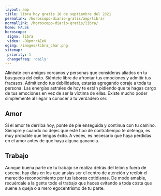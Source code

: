```yaml
---
layout: amp
title: libra hoy gratis 16 de septiembre del 2021 
permalink: /horoscopo-diario-gratis/amp/libra/
normallink: /horoscopo-diario-gratis/libra/
home: FALSE
horoscopo:
 signo: libra
 video: -DQpmrrAIeU
ogimg: /images/libra_char.png
sitemap:
 priority: 1
 changefreq: 'daily'
---
```



Alinéate con amigos cercanos y personas que consideras aliados en tu búsqueda del éxito. Siéntete libre de afrontar tus emociones y admitir tus fracasos. Admitiendo tus debilidades, estarás agregando coraje a toda tu persona. Las energías astrales de hoy te están pidiendo que te hagas cargo de tus emociones en vez de ser la víctima de ellas. Existe mucho poder simplemente al llegar a conocer a tu verdadero ser.

## Amor

Si el amor te derriba hoy, ponte de pie enseguida y continua con tu camino. Siempre y cuando no dejes que este tipo de contratiempo te detenga, es muy probable que tengas éxito. A veces, es necesario que haya pérdidas en el amor antes de que haya alguna ganancia.

## Trabajo

Aunque buena parte de tu trabajo se realiza detrás del telón y fuera de escena, hay días en los que ansías ser el centro de atención y recibir el merecido reconocimiento por tus labores cotidianas. De modo amable, recuérdale a la gente todo el trabajo que haces evitando a toda costa que suene a queja o a mero egocentrismo de tu parte.